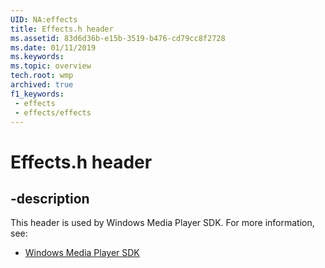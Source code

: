```yaml
---
UID: NA:effects
title: Effects.h header
ms.assetid: 83d6d36b-e15b-3519-b476-cd79cc8f2728
ms.date: 01/11/2019
ms.keywords: 
ms.topic: overview
tech.root: wmp
archived: true
f1_keywords:
 - effects
 - effects/effects
---
```


# Effects.h header


## -description

This header is used by Windows Media Player SDK. For more information, see:

- [Windows Media Player SDK](../_wmp/index.md)

